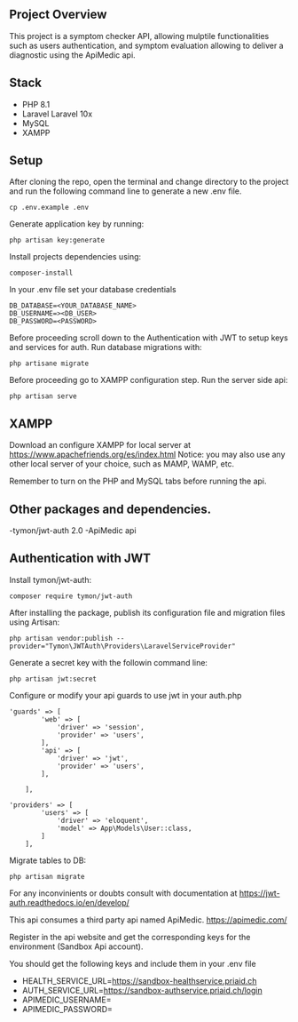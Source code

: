 ## Project Overview

This project is a symptom checker API, allowing mulptile functionalities such as users authentication, and symptom evaluation allowing to deliver a diagnostic using the ApiMedic api.

## Stack

- PHP 8.1
- Laravel Laravel 10x
- MySQL
- XAMPP

## Setup

After cloning the repo, open the terminal and change directory to the project and run the following command line to generate a new .env file.

```
cp .env.example .env
```

Generate application key by running:

```
php artisan key:generate
```

Install projects dependencies using:

```
composer-install
```

In your .env file set your database credentials

```
DB_DATABASE=<YOUR_DATABASE_NAME>
DB_USERNAME=><DB_USER>
DB_PASSWORD=<PASSWORD>
```

Before proceeding scroll down to the Authentication with JWT to setup keys and services for auth.
Run database migrations with:

```
php artisane migrate
```

Before proceeding go to XAMPP configuration step.
Run the server side api:

```
php artisan serve
```

## XAMPP

Download an configure XAMPP for local server at https://www.apachefriends.org/es/index.html
Notice: you may also use any other local server of your choice, such as MAMP, WAMP, etc.

Remember to turn on the PHP and MySQL tabs before running the api.

## Other packages and dependencies.

-tymon/jwt-auth 2.0
-ApiMedic api


## Authentication with JWT 

Install tymon/jwt-auth:

```
composer require tymon/jwt-auth
```

After installing the package, publish its configuration file and migration files using Artisan:

```
php artisan vendor:publish --provider="Tymon\JWTAuth\Providers\LaravelServiceProvider"
```

Generate a secret key with the followin command line:

```
php artisan jwt:secret
```

Configure or modify your api guards to use jwt in your auth.php

```
'guards' => [
        'web' => [
            'driver' => 'session',
            'provider' => 'users',
        ],
        'api' => [
            'driver' => 'jwt',
            'provider' => 'users',
        ],
        
    ],
```

```
'providers' => [
        'users' => [
            'driver' => 'eloquent',
            'model' => App\Models\User::class,
        ]
    ],
```

Migrate tables to DB:

```
php artisan migrate
```

For any inconvinients or doubts consult with documentation at https://jwt-auth.readthedocs.io/en/develop/


This api consumes a third party api named ApiMedic. https://apimedic.com/

Register in the api website and get the corresponding keys for the environment (Sandbox Api account).

You should get the following keys and include them in your .env file

- HEALTH_SERVICE_URL=https://sandbox-healthservice.priaid.ch
- AUTH_SERVICE_URL=https://sandbox-authservice.priaid.ch/login
- APIMEDIC_USERNAME=<Sandbox Username>
- APIMEDIC_PASSWORD=<Sandbox Password>




